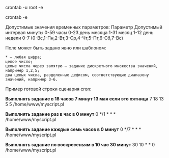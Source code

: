 
crontab -u root -e

crontab -e

Допустимые значения временных параметров:
Параметр 	Допустимый интервал
минуты 	0-59
часы 	0-23
день месяца 	1-31
месяц 	1-12
день недели 	0-7 (0-Вс,1-Пн,2-Вт,3-Ср,4-Чт,5-Пт,6-Сб,7-Вс)

Поле может быть задано явно или шаблоном:

    * — любая цифра;
    целое число;
    целые числа через запятую — задание дискретного множества значений, например 1,2,5;
    два целых числа, разделенные дефисом, соответствующие диапазону значений, например 3-6.

Пример готовой строки сценария cron:

**Выполнять задание в 18 часов 7 минут 13 мая если это пятница**
7 18 13 5 5 /home/www/myscript.pl

**Выполнять задание раз в час в 0 минут**
0 */1 * * * /home/www/myscript.pl

**Выполнять задание каждые семь часов в 0 минут**
0 */7 * * * /home/www/myscript.pl

**Выполнять задание по воскресеньям в 10 час 30 минут**
30 10 * * 0 /home/www/myscript.pl
